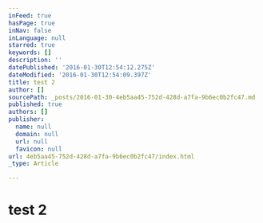 ```yaml
---
inFeed: true
hasPage: true
inNav: false
inLanguage: null
starred: true
keywords: []
description: ''
datePublished: '2016-01-30T12:54:12.275Z'
dateModified: '2016-01-30T12:54:09.397Z'
title: test 2
author: []
sourcePath: _posts/2016-01-30-4eb5aa45-752d-428d-a7fa-9b6ec0b2fc47.md
published: true
authors: []
publisher:
  name: null
  domain: null
  url: null
  favicon: null
url: 4eb5aa45-752d-428d-a7fa-9b6ec0b2fc47/index.html
_type: Article

---
```

# test 2